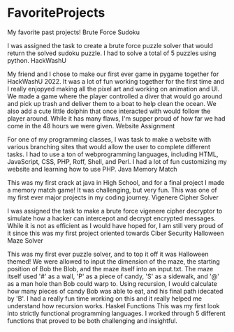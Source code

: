 # FavoriteProjects
My favorite past projects!
Brute Force Sudoku

I was assigned the task to create a brute force puzzle solver that would return the solved sudoku puzzle. I had to solve a total of 5 puzzles using python.
HackWashU

My friend and I chose to make our first ever game in pygame together for HackWashU 2022. It was a lot of fun working together for the first time and I really enjopyed making all the pixel art and working on animation and UI. We made a game where the player controlled a diver that would go around and pick up trash and deliver them to a boat to help clean the ocean. We also add a cute little dolphin that once interacted with would follow the player around. While it has many flaws, I'm supper proud of how far we had come in the 48 hours we were given.
Website Assignment

For one of my programming classes, I was task to make a website with various branching sites that would allow the user to complete different tasks. I had to use a ton of webprogramming languages, including HTML, JavaScript, CSS, PHP, Roff, Shell, and Perl. I had a lot of fun customizing my website and learning how to use PHP.
Java Memory Match

This was my first crack at java in High School, and for a final project I made a memory match game! It was challenging, but very fun. This was one of my first ever major projects in my coding journey.
Vigenere Cipher Solver

I was assigned the task to make a brute force vigenere cipher decryptor to simulate how a hacker can intercepot and decrypt encrypted messages. While it is not as efficient as I would have hoped for, I am still very proud of it since this was my first project oriented towards Ciber Security
Halloween Maze Solver

This was my first ever puzzle solver, and to top it off it was Halloween themed! We were allowed to input the dimension of the maze, the starting position of Bob the Blob, and the maze itself into an input.txt. The maze itself used '#' as a wall, 'P' as a piece of candy, 'S' as a sidewalk, and '@' as a man hole than Bob could warp to. Using recursion, I would calculate how many pieces of candy Bob was able to eat, and his final path idecated by 'B'. I had a really fun time working on this and it really helped me understand how recursion works.
Haskel Functions
This was my first look into strictly functional programming languages. I worked through 5 different functions that proved to be both challenging and insightful.
